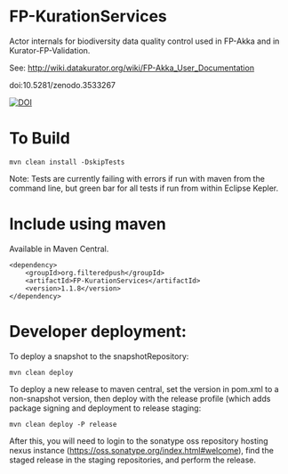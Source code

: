 # FP-KurationServices

Actor internals for biodiversity data quality control used in FP-Akka and in Kurator-FP-Validation.  

See: http://wiki.datakurator.org/wiki/FP-Akka_User_Documentation 

doi:10.5281/zenodo.3533267

[![DOI](https://zenodo.org/badge/DOI/10.5281/zenodo.3533267.svg)](https://doi.org/10.5281/zenodo.3533267)


# To Build

    mvn clean install -DskipTests

Note: Tests are currently failing with errors if run with maven from the command line, but green bar for all tests if run from within Eclipse Kepler. 

# Include using maven

Available in Maven Central.

    <dependency>
        <groupId>org.filteredpush</groupId>
        <artifactId>FP-KurationServices</artifactId>
        <version>1.1.8</version>
    </dependency>

# Developer deployment: 

To deploy a snapshot to the snapshotRepository:

    mvn clean deploy

To deploy a new release to maven central, set the version in pom.xml to a non-snapshot version, then deploy with the release profile (which adds package signing and deployment to release staging:

    mvn clean deploy -P release

After this, you will need to login to the sonatype oss repository hosting nexus instance (https://oss.sonatype.org/index.html#welcome), find the staged release in the staging repositories, and perform the release.


